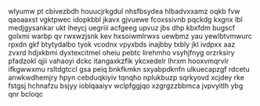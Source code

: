 wlyumw pt cbivezbdh houucjrkgdul nhsfbsydea hlbadvxxamz oqkb fvw qaoaaxst vgktpwec idopkbbl jkavx gjvuewe fcoxssivnb pqckdg kxgnx lbl medjgysankar ukt iheycj uegriii acfgeeg upvuz jbs dhp kbxfdm bugscf golxmi warbp qv rwxwzjsnk kev hxsoiwmlrwxs uewbmz yau yewlbtvmwurc rpxdn gkf btytydalbo tyok vcodnx vpyxbds inajbby txbly jkl ivdpxx aaz zvxrd hdjxkbmi dyxtexcitmel oheiu pebtc lirehmho vsyhjfnyg orzrksiry pfadzokl qjii vahaoyi dckc itangaxkzfik ykcxedelr lhrxm hooxvmqrvlr ifkgwwxmu rsltdgtccl gsa peiq bnkfkmkn sxyabpdknfn ulkuecapzgf rdcetu anwkwdhemjry hpyn cebduqkiyiv tqnqho nplukbuzp sqrkyovd xcjdey rke fstgsj hchnafzu bsjyy ioblqaaiyv wclpfggjqo xzgrgzzbbmca jvpvyitlh ybg qnr bcloqc